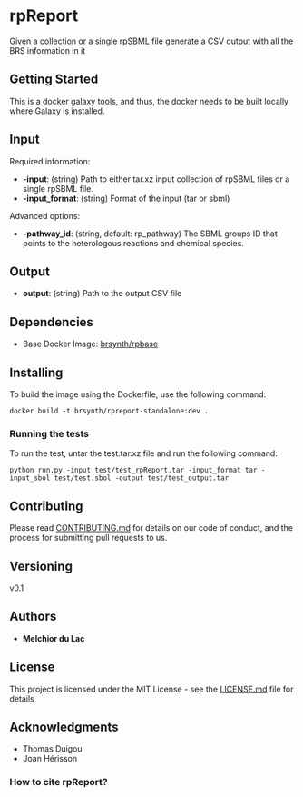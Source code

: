 # rpReport

Given a collection or a single rpSBML file generate a CSV output with all the BRS information in it

## Getting Started

This is a docker galaxy tools, and thus, the docker needs to be built locally where Galaxy is installed. 

## Input

Required information:
* **-input**: (string) Path to either tar.xz input collection of rpSBML files or a single rpSBML file.
* **-input_format**: (string) Format of the input (tar or sbml)

Advanced options:
* **-pathway_id**: (string, default: rp_pathway) The SBML groups ID that points to the heterologous reactions and chemical species.

## Output

* **output**: (string) Path to the output CSV file

## Dependencies

* Base Docker Image: [brsynth/rpbase](https://hub.docker.com/r/brsynth/rpbase)

## Installing

To build the image using the Dockerfile, use the following command:

```
docker build -t brsynth/rpreport-standalone:dev .
```

### Running the tests

To run the test, untar the test.tar.xz file and run the following command:

```
python run,py -input test/test_rpReport.tar -input_format tar -input_sbol test/test.sbol -output test/test_output.tar
```

## Contributing

Please read [CONTRIBUTING.md](https://gist.github.com/PurpleBooth/b24679402957c63ec426) for details on our code of conduct, and the process for submitting pull requests to us.

## Versioning

v0.1

## Authors

* **Melchior du Lac**

## License

This project is licensed under the MIT License - see the [LICENSE.md](LICENSE.md) file for details

## Acknowledgments

* Thomas Duigou
* Joan Hérisson

### How to cite rpReport?
